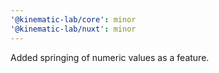 ```yaml
---
'@kinematic-lab/core': minor
'@kinematic-lab/nuxt': minor
---
```


Added springing of numeric values as a feature.
